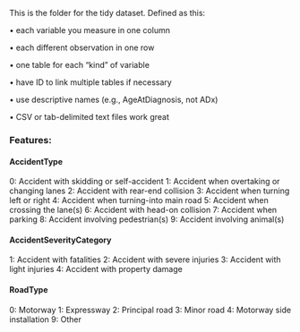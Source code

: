 This is the folder for the tidy dataset. Defined as this:

• each variable you measure in one column

• each different observation in one row

• one table for each “kind” of variable

• have ID to link multiple tables if necessary

• use descriptive names (e.g., AgeAtDiagnosis, not ADx)

• CSV or tab-delimited text files work great

<h3>Features:</h3>

<h4>AccidentType</h4>
0: Accident with skidding or self-accident
1: Accident when overtaking or changing lanes
2: Accident with rear-end collision
3: Accident when turning left or right
4: Accident when turning-into main road
5: Accident when crossing the lane(s)
6: Accident with head-on collision
7: Accident when parking
8: Accident involving pedestrian(s)
9: Accident involving animal(s)

<h4>AccidentSeverityCategory</h4>
1: Accident with fatalities
2: Accident with severe injuries
3: Accident with light injuries
4: Accident with property damage

<h4>RoadType</h4>
0: Motorway
1: Expressway
2: Principal road
3: Minor road
4: Motorway side installation
9: Other